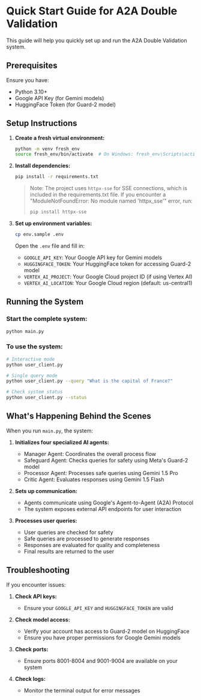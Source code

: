 # Quick Start Guide for A2A Double Validation

This guide will help you quickly set up and run the A2A Double Validation system.

## Prerequisites

Ensure you have:
- Python 3.10+
- Google API Key (for Gemini models)
- HuggingFace Token (for Guard-2 model)

## Setup Instructions

1. **Create a fresh virtual environment:**
   ```bash
   python -m venv fresh_env
   source fresh_env/bin/activate  # On Windows: fresh_env\Scripts\activate
   ```

2. **Install dependencies:**
   ```bash
   pip install -r requirements.txt
   ```
   
   > Note: The project uses `httpx-sse` for SSE connections, which is included in the requirements.txt file.
   > If you encounter a "ModuleNotFoundError: No module named 'httpx_sse'" error, run:
   > ```bash
   > pip install httpx-sse
   > ```

3. **Set up environment variables:**
   ```bash
   cp env.sample .env
   ```
   
   Open the `.env` file and fill in:
   - `GOOGLE_API_KEY`: Your Google API key for Gemini models
   - `HUGGINGFACE_TOKEN`: Your HuggingFace token for accessing Guard-2 model
   - `VERTEX_AI_PROJECT`: Your Google Cloud project ID (if using Vertex AI)
   - `VERTEX_AI_LOCATION`: Your Google Cloud region (default: us-central1)

## Running the System

### Start the complete system:
```bash
python main.py
```

### To use the system:
```bash
# Interactive mode
python user_client.py

# Single query mode
python user_client.py --query "What is the capital of France?"

# Check system status
python user_client.py --status
```

## What's Happening Behind the Scenes

When you run `main.py`, the system:

1. **Initializes four specialized AI agents:**
   - Manager Agent: Coordinates the overall process flow
   - Safeguard Agent: Checks queries for safety using Meta's Guard-2 model
   - Processor Agent: Processes safe queries using Gemini 1.5 Pro
   - Critic Agent: Evaluates responses using Gemini 1.5 Flash

2. **Sets up communication:**
   - Agents communicate using Google's Agent-to-Agent (A2A) Protocol
   - The system exposes external API endpoints for user interaction

3. **Processes user queries:**
   - User queries are checked for safety
   - Safe queries are processed to generate responses
   - Responses are evaluated for quality and completeness
   - Final results are returned to the user

## Troubleshooting

If you encounter issues:

1. **Check API keys:**
   - Ensure your `GOOGLE_API_KEY` and `HUGGINGFACE_TOKEN` are valid

2. **Check model access:**
   - Verify your account has access to Guard-2 model on HuggingFace
   - Ensure you have proper permissions for Google Gemini models

3. **Check ports:**
   - Ensure ports 8001-8004 and 9001-9004 are available on your system

4. **Check logs:**
   - Monitor the terminal output for error messages 